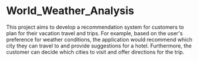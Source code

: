 # World_Weather_Analysis

This project aims to develop a recommendation system for customers to plan for their vacation travel and trips. For example, based on the user's preference for weather conditions, the application would recommend which city they can travel to and provide suggestions for a hotel. Furthermore, the customer can decide which cities to visit and offer directions for the trip.